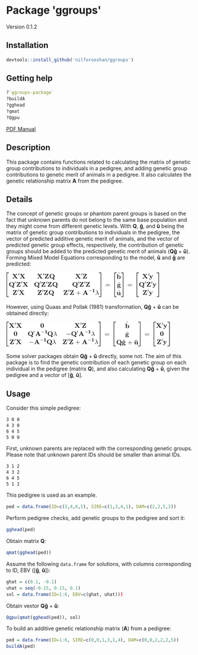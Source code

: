 # Package 'ggroups'

Version 0.1.2

## Installation

```r
devtools::install_github('nilforooshan/ggroups')
```

## Getting help

```r
?`ggroups-package`
?buildA
?gghead
?qmat
?Qgpu
```

[PDF Manual](https://github.com/nilforooshan/ggroups/blob/master/man/ggroups.pdf)

## Description

This package contains functions related to calculating the matrix of genetic group contributions to individuals in a pedigree, and adding genetic group contributions to genetic merit of animals in a pedigree.  It also calculates the genetic relationship matrix **A** from the pedigree.

## Details

The concept of genetic groups or phantom parent groups is based on the fact that unknown parents do not belong to the same base population and they might come from different genetic levels. With **Q**, **ĝ**, and **û** being the matrix of genetic group contributions to individuals in the pedigree, the vector of predicted additive genetic merit of animals, and the vector of predicted genetic group effects, respectively, the contribution of genetic groups should be added to the predicted genetic merit of animals (**Qĝ** + **û**).  
Forming Mixed Model Equations corresponding to the model, **û** and **ĝ** are predicted:

![QuassEq3](https://raw.githubusercontent.com/nilforooshan/Link-resources/master/link_resources/Quaas3.gif)

However, using Quaas and Pollak (1981) transformation, **Qĝ** + **û** can be obtained directly:

![QuassEq4](https://raw.githubusercontent.com/nilforooshan/Link-resources/master/link_resources/Quaas4.gif)

Some solver packages obtain **Qĝ** + **û** directly, some not. The aim of this package is to find the genetic contribution of each genetic group on each individual in the pedigree (matrix **Q**), and also calculating **Qĝ** + **û**, given the pedigree and a vector of [**ĝ**, **û**].

## Usage

Consider this simple pedigree:

```
3 0 0
4 3 0
6 4 5
5 0 0
```

First, unknown parents are replaced with the corresponding genetic groups.  
Please note that unknown parent IDs should be smaller than animal IDs.

```
3 1 2
4 3 2
6 4 5
5 1 2
```

This pedigree is used as an example.

```r
ped = data.frame(ID=c(3,4,6,5), SIRE=c(1,3,4,1), DAM=c(2,2,5,2))
```

Perform pedigree checks, add genetic groups to the pedigree and sort it:

```r
gghead(ped)
```

Obtain matrix **Q**:

```r
qmat(gghead(ped))
```

Assume the following `data.frame` for solutions, with columns corresponding to ID, EBV ([**ĝ**, **û**]):

```r
ghat = c(0.1, -0.1)
uhat = seq(-0.15, 0.15, 0.1)
sol = data.frame(ID=1:6, EBV=c(ghat, uhat)))
```

Obtain vextor **Qĝ** + **û**:

```r
Qgpu(qmat(gghead(ped)), sol)
```

To build an additive genetic relationship matrix (**A**) from a pedigree:

```r
ped = data.frame(ID=1:6, SIRE=c(0,0,1,3,1,4), DAM=c(0,0,2,2,2,5))
buildA(ped)
```
